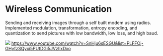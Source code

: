 # Wireless Communication
Sending and receiving images through a self built modem using radios. Implemented modulation, transformation, entropy encoding, and quantization to send pictures with low bandwidth, low loss, and high baud.

[![](https://user-images.githubusercontent.com/22650698/44557534-b2b0e000-a6f3-11e8-9086-d26ee126e2cb.png)](https://www.youtube.com/watch?v=SnHju6sESGU&list=PLFFOj-GHyfzSQyxi5PUtDGi5JVzIlxDxo) 
https://www.youtube.com/watch?v=SnHju6sESGU&list=PLFFOj-GHyfzSQyxi5PUtDGi5JVzIlxDxo
